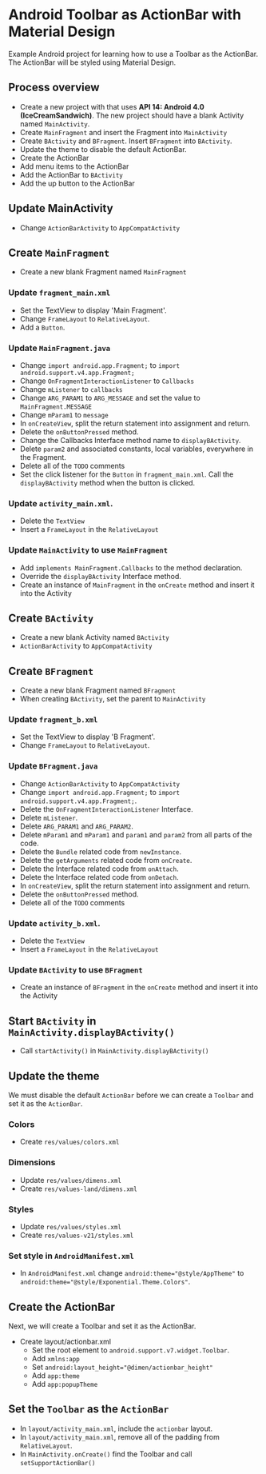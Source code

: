 # Android Toolbar as ActionBar with Material Design

Example Android project for learning how to use a Toolbar as the ActionBar. The ActionBar will be
styled using Material Design.

## Process overview

- Create a new project with that uses **API 14: Android 4.0 (IceCreamSandwich)**. The new project
  should have a blank Activity named `MainActivity`.
- Create `MainFragment` and insert the Fragment into `MainActivity`
- Create `BActivity` and `BFragment`. Insert `BFragment` into `BActivity`.
- Update the theme to disable the default ActionBar.
- Create the ActionBar
- Add menu items to the ActionBar
- Add the ActionBar to `BActivity`
- Add the up button to the ActionBar


## Update MainActivity

- Change `ActionBarActivity` to `AppCompatActivity`

## Create `MainFragment`

- Create a new blank Fragment named `MainFragment`

### Update `fragment_main.xml`

- Set the TextView to display 'Main Fragment'.
- Change `FrameLayout` to `RelativeLayout`.
- Add a `Button`.

### Update `MainFragment.java`

- Change `import android.app.Fragment;` to `import android.support.v4.app.Fragment;`
- Change `OnFragmentInteractionListener` to `Callbacks`
- Change `mListener` to `callbacks`
- Change `ARG_PARAM1` to `ARG_MESSAGE` and set the value to `MainFragment.MESSAGE`
- Change `mParam1` to `message`
- In `onCreateView`, split the return statement into assignment and return.
- Delete the `onButtonPressed` method.
- Change the Callbacks Interface method name to `displayBActivity`.
- Delete `param2` and associated constants, local variables, everywhere in the Fragment.
- Delete all of the `TODO` comments
- Set the click listener for the `Button` in `fragment_main.xml`. Call the `displayBActivity` method
  when the button is clicked.

### Update `activity_main.xml`.

- Delete the `TextView`
- Insert a `FrameLayout` in the `RelativeLayout`

### Update `MainActivity` to use `MainFragment`

- Add `implements MainFragment.Callbacks` to the method declaration.
- Override the `displayBActivity` Interface method.
- Create an instance of `MainFragment` in the `onCreate` method and insert it into the Activity


## Create `BActivity`

- Create a new blank Activity named `BActivity`
- `ActionBarActivity` to `AppCompatActivity`


## Create `BFragment`

- Create a new blank Fragment named `BFragment`
- When creating `BActivity`, set the parent to `MainActivity`

### Update `fragment_b.xml`

- Set the TextView to display 'B Fragment'.
- Change `FrameLayout` to `RelativeLayout`.


### Update `BFragment.java`

- Change `ActionBarActivity` to `AppCompatActivity`
- Change `import android.app.Fragment;` to `import android.support.v4.app.Fragment;`.
- Delete the `OnFragmentInteractionListener` Interface.
- Delete `mListener`.
- Delete `ARG_PARAM1` and `ARG_PARAM2`.
- Delete `mParam1` and `mParam1` and `param1` and `param2` from all parts of the code.
- Delete the `Bundle` related code from `newInstance`.
- Delete the `getArguments` related code from `onCreate`.
- Delete the Interface related code from `onAttach`.
- Delete the Interface related code from `onDetach`.
- In `onCreateView`, split the return statement into assignment and return.
- Delete the `onButtonPressed` method.
- Delete all of the `TODO` comments

### Update `activity_b.xml`.

- Delete the `TextView`
- Insert a `FrameLayout` in the `RelativeLayout`

### Update `BActivity` to use `BFragment`

- Create an instance of `BFragment` in the `onCreate` method and insert it into the Activity


## Start `BActivity` in `MainActivity.displayBActivity()`

- Call `startActivity()` in `MainActivity.displayBActivity()`


## Update the theme

We must disable the default `ActionBar` before we can create a `Toolbar` and set it as the
`ActionBar`.

### Colors

- Create `res/values/colors.xml`

### Dimensions

- Update `res/values/dimens.xml`
- Create `res/values-land/dimens.xml`

### Styles

- Update `res/values/styles.xml`
- Create `res/values-v21/styles.xml`

### Set style in `AndroidManifest.xml`

- In `AndroidManifest.xml` change `android:theme="@style/AppTheme"` to
  `android:theme="@style/Exponential.Theme.Colors"`.


## Create the ActionBar

Next, we will create a Toolbar and set it as the ActionBar.

- Create layout/actionbar.xml
    - Set the root element to `android.support.v7.widget.Toolbar`.
    - Add `xmlns:app`
    - Set `android:layout_height="@dimen/actionbar_height"`
    - Add `app:theme`
    - Add `app:popupTheme`

## Set the `Toolbar` as the `ActionBar`

- In `layout/activity_main.xml`, include the `actionbar` layout.
- In `layout/activity_main.xml`, remove all of the padding from `RelativeLayout`.
- In `MainActivity.onCreate()` find the Toolbar and call `setSupportActionBar()`
